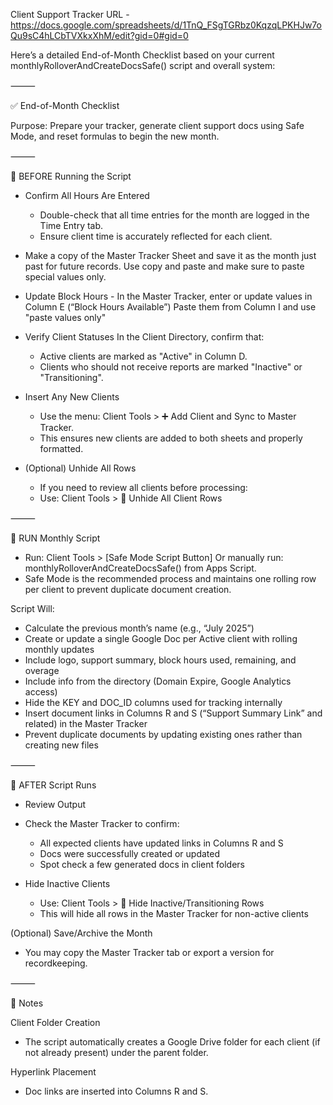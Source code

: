 Client Support Tracker URL - https://docs.google.com/spreadsheets/d/1TnQ_FSgTGRbz0KqzqLPKHJw7oQu9sC4hLCbTVXkxXhM/edit?gid=0#gid=0

Here’s a detailed End-of-Month Checklist based on your current monthlyRolloverAndCreateDocsSafe() script and overall system:

⸻

✅ End-of-Month Checklist

Purpose: Prepare your tracker, generate client support docs using Safe Mode, and reset formulas to begin the new month.

⸻

🔹 BEFORE Running the Script

* Confirm All Hours Are Entered  
  * Double-check that all time entries for the month are logged in the Time Entry tab.  
  * Ensure client time is accurately reflected for each client.   
* Make a copy of the Master Tracker Sheet and save it as the month just past for future records. Use copy and paste and make sure to paste special values only. 

* Update Block Hours - In the Master Tracker, enter or update values in Column E (“Block Hours Available”) Paste them from Column I and use "paste values only" 

* Verify Client Statuses	In the Client Directory, confirm that:   
  * Active clients are marked as "Active" in Column D.   
  * Clients who should not receive reports are marked "Inactive" or "Transitioning".

* Insert Any New Clients   
  * Use the menu: Client Tools \> ➕ Add Client and Sync to Master Tracker.   
  * This ensures new clients are added to both sheets and properly formatted.   

* (Optional) Unhide All Rows   
  * If you need to review all clients before processing:   
  * Use: Client Tools \> 🫣 Unhide All Client Rows

⸻

🔹 RUN Monthly Script

* Run: Client Tools > [Safe Mode Script Button] Or manually run: monthlyRolloverAndCreateDocsSafe() from Apps Script.  
* Safe Mode is the recommended process and maintains one rolling row per client to prevent duplicate document creation.

Script Will:

* Calculate the previous month’s name (e.g., “July 2025”)  
* Create or update a single Google Doc per Active client with rolling monthly updates  
* Include logo, support summary, block hours used, remaining, and overage  
* Include info from the directory (Domain Expire, Google Analytics access)  
* Hide the KEY and DOC_ID columns used for tracking internally  
* Insert document links in Columns R and S (“Support Summary Link” and related) in the Master Tracker  
* Prevent duplicate documents by updating existing ones rather than creating new files  

⸻

🔹 AFTER Script Runs

* Review Output  
* Check the Master Tracker to confirm:  
  * All expected clients have updated links in Columns R and S  
  * Docs were successfully created or updated  
  * Spot check a few generated docs in client folders

* Hide Inactive Clients  
  * Use: Client Tools > 🙈 Hide Inactive/Transitioning Rows  
  * This will hide all rows in the Master Tracker for non-active clients

(Optional) Save/Archive the Month

* You may copy the Master Tracker tab or export a version for recordkeeping.

⸻

🧠 Notes  

Client Folder Creation

* The script automatically creates a Google Drive folder for each client (if not already present) under the parent folder.

Hyperlink Placement

* Doc links are inserted into Columns R and S.